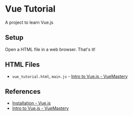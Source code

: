 # Vue Tutorial

A project to learn Vue.js

## Setup

Open a HTML file in a web browser. That's it!

## HTML Files

* `vue_tutorial.html`, `main.js` - [Intro to Vue.js - VueMastery](https://www.vuemastery.com/courses/intro-to-vue-js/vue-instance/)

## References

* [Installation - Vue.js](https://vuejs.org/v2/guide/installation.html)
* [Intro to Vue.js - VueMastery](https://www.vuemastery.com/courses/intro-to-vue-js/vue-instance/)

